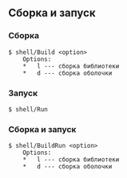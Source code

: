## Сборка и запуск

### Сборка

    $ shell/Build <option>
        Options:
        *   l --- сборка библиотеки
        *   d --- сборка оболочки

### Запуск

    $ shell/Run
    
### Сборка и запуск

    $ shell/BuildRun <option>
        Options:
        *   l --- сборка библиотеки
        *   d --- сборка оболочки